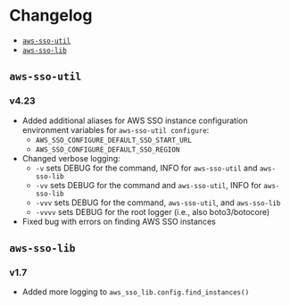 # Changelog

* [`aws-sso-util`](#aws-sso-util)
* [`aws-sso-lib`](#aws-sso-lib)

## `aws-sso-util`

### v4.23

* Added additional aliases for AWS SSO instance configuration environment variables for `aws-sso-util configure`:
  * `AWS_SSO_CONFIGURE_DEFAULT_SSO_START_URL`
  * `AWS_SSO_CONFIGURE_DEFAULT_SSO_REGION`
* Changed verbose logging:
  * `-v` sets DEBUG for the command, INFO for `aws-sso-util` and `aws-sso-lib`
  * `-vv` sets DEBUG for the command and `aws-sso-util`, INFO for `aws-sso-lib`
  * `-vvv` sets DEBUG for the command, `aws-sso-util`, and `aws-sso-lib`
  * `-vvvv` sets DEBUG for the root logger (i.e., also boto3/botocore)
* Fixed bug with errors on finding AWS SSO instances

## `aws-sso-lib`

### v1.7

* Added more logging to `aws_sso_lib.config.find_instances()`

